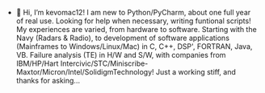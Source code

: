 - 👋 Hi, I’m kevomac12!
I am new to Python/PyCharm, about one full year of real use. Looking for help when necessary, writing funtional scripts!
My experiences are varied, from hardware to software. Starting with the Navy (Radars & Radio), to development of software applications (Mainframes to Windows/Linux/Mac)
in C, C++, DSP', FORTRAN, Java, VB. Failure analysis (TE) in H/W and S/W, with companies from IBM/HP/Hart Intercivic/STC/Miniscribe-Maxtor/Micron/Intel/SolidigmTechnology!
Just a working stiff, and thanks for asking...
<!---
kevomac12/kevomac12 is a ✨ special ✨ repository because its `README.md` (this file) appears on your GitHub profile.
You can click the Preview link to take a look at your changes.
--->

